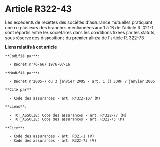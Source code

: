 # Article R322-43

Les excédents de recettes des sociétés d'assurance mutuelles pratiquant une ou plusieurs des branches mentionnées aux 1 à 18
de l'article R. 321-1 sont répartis entre les sociétaires dans les conditions fixées par les statuts, sous réserve des
dispositions du premier alinéa de l'article R. 322-73.

**Liens relatifs à cet article**

	**Codifié par**:

	  - Décret n°76-667 1976-07-16

	**Modifié par**:

	  - Décret n°2005-7 du 3 janvier 2005 - art. 1 () JORF 7 janvier 2005

	**Cité par**:

	  - Code des assurances - art. R*322-107 (M)

	**Liens**:

	  - TXT_ASSOCIE: Code des assurances - art. R*322-77 (M)
	  - TXT_ASSOCIE: Code des assurances - art. R322-73 (M)

	**Cite**:

	  - Code des assurances - art. R321-1 (V)
	  - Code des assurances - art. R322-73 (V)
